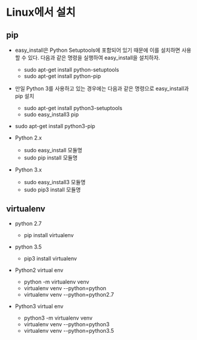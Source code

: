 
# Linux에서 설치

## pip
- easy_install은 Python Setuptools에 포함되어 있기 때문에 이를 설치하면 사용할 수 있다. 다음과 같은 명령을 실행하여 easy_install을 설치하자.

    - sudo apt-get install python-setuptools
    - sudo apt-get install python-pip


- 만일 Python 3를 사용하고 있는 경우에는 다음과 같은 명령으로 easy_install과 pip 설치

    - sudo apt-get install python3-setuptools
    - sudo easy_install3 pip

- sudo apt-get install python3-pip

- Python 2.x
  - sudo easy_install 모듈명
  - sudo pip install 모듈명
- Python 3.x
  - sudo easy_install3 모듈명
  - sudo pip3 install 모듈명

## virtualenv
- python 2.7 
  - pip install virtualenv 
  
- python 3.5 
  - pip3 install virtualenv
  
- Python2 virtual env
  - python -m virtualenv venv 
  - virtualenv venv --python=python 
  - virtualenv venv --python=python2.7
  
- Python3 virtual env
  - python3 -m virtualenv venv 
  - virtualenv venv --python=python3 
  - virtualenv venv --python=python3.5
